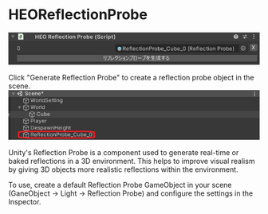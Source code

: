 # HEOReflectionProbe
![HEOReflectionProbe](img/HEOReflectionProbeJP.jpg)

Click "Generate Reflection Probe" to create a reflection probe object in the scene.
![HEOReflectionProbe](img/HEOReflectionProbeScene.jpg)

Unity's Reflection Probe is a component used to generate real-time or baked reflections in a 3D environment. This helps to improve visual realism by giving 3D objects more realistic reflections within the environment.

To use, create a default Reflection Probe GameObject in your scene (GaneObject -> Light -> Reflection Probe) and configure the settings in the Inspector.

